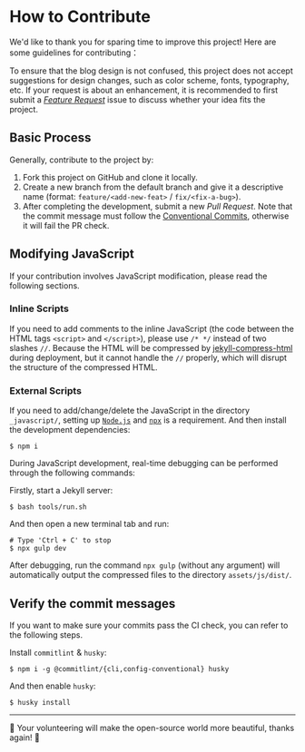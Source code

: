 # How to Contribute

We'd like to thank you for sparing time to improve this project! Here are some guidelines for contributing：

To ensure that the blog design is not confused, this project does not accept suggestions for design changes, such as color scheme, fonts, typography, etc. If your request is about an enhancement, it is recommended to first submit a [_Feature Request_](https://github.com/md-palash-hossain/jekyll-theme-nirdisto/issues/new?labels=enhancement&template=feature_request.md) issue to discuss whether your idea fits the project.

## Basic Process

Generally, contribute to the project by:

1. Fork this project on GitHub and clone it locally.
2. Create a new branch from the default branch and give it a descriptive name (format: `feature/<add-new-feat>` / `fix/<fix-a-bug>`).
3. After completing the development, submit a new _Pull Request_. Note that the commit message must follow the [Conventional Commits](https://www.conventionalcommits.org/en/v1.0.0/), otherwise it will fail the PR check.

## Modifying JavaScript

If your contribution involves JavaScript modification, please read the following sections.

### Inline Scripts

If you need to add comments to the inline JavaScript (the code between the HTML tags `<script>` and `</script>`), please use `/* */` instead of two slashes `//`. Because the HTML will be compressed by [jekyll-compress-html](https://github.com/penibelst/jekyll-compress-html) during deployment, but it cannot handle the `//` properly, which will disrupt the structure of the compressed HTML.

### External Scripts

If you need to add/change/delete the JavaScript in the directory `_javascript/`, setting up [`Node.js`](https://nodejs.org/) and [`npx`](https://www.npmjs.com/package/npx) is a requirement. And then install the development dependencies:

```console
$ npm i
```

During JavaScript development, real-time debugging can be performed through the following commands:

Firstly, start a Jekyll server:

```console
$ bash tools/run.sh
```

And then open a new terminal tab and run:

```console
# Type 'Ctrl + C' to stop
$ npx gulp dev
```

After debugging, run the command `npx gulp` (without any argument) will automatically output the compressed files to the directory `assets/js/dist/`.

## Verify the commit messages

If you want to make sure your commits pass the CI check, you can refer to the following steps.

Install `commitlint` & `husky`:

```console
$ npm i -g @commitlint/{cli,config-conventional} husky
```

And then enable `husky`:

```console
$ husky install
```

---

:tada: Your volunteering will make the open-source world more beautiful, thanks again! :tada:
